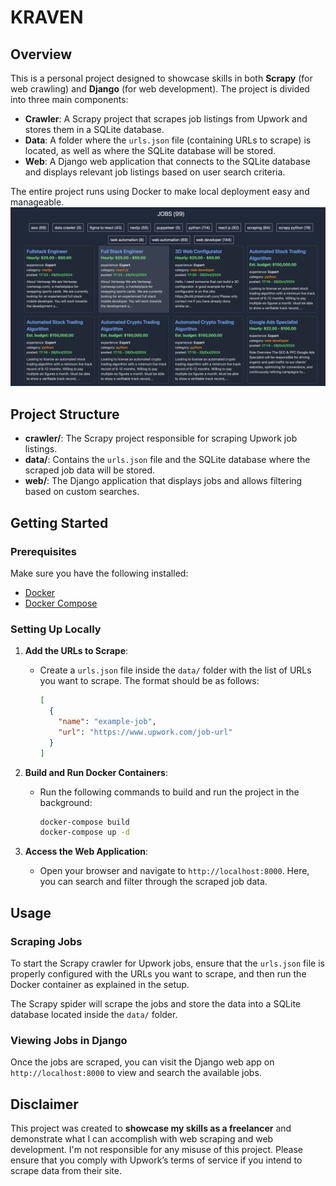 # KRAVEN

## Overview

This is a personal project designed to showcase skills in both **Scrapy** (for web crawling) and **Django** (for web development). The project is divided into three main components:
- **Crawler**: A Scrapy project that scrapes job listings from Upwork and stores them in a SQLite database.
- **Data**: A folder where the `urls.json` file (containing URLs to scrape) is located, as well as where the SQLite database will be stored.
- **Web**: A Django web application that connects to the SQLite database and displays relevant job listings based on user search criteria.

The entire project runs using Docker to make local deployment easy and manageable.
![Result of the product](./product.png)

## Project Structure

- **crawler/**: The Scrapy project responsible for scraping Upwork job listings.
- **data/**: Contains the `urls.json` file and the SQLite database where the scraped job data will be stored.
- **web/**: The Django application that displays jobs and allows filtering based on custom searches.

## Getting Started

### Prerequisites

Make sure you have the following installed:
- [Docker](https://www.docker.com/get-started)
- [Docker Compose](https://docs.docker.com/compose/install/)

### Setting Up Locally

1. **Add the URLs to Scrape**:
   - Create a `urls.json` file inside the `data/` folder with the list of URLs you want to scrape. The format should be as follows:
     ```json
     [
       {
         "name": "example-job",
         "url": "https://www.upwork.com/job-url"
       }
     ]
     ```

2. **Build and Run Docker Containers**:
   - Run the following commands to build and run the project in the background:
     ```bash
     docker-compose build
     docker-compose up -d
     ```

3. **Access the Web Application**:
   - Open your browser and navigate to `http://localhost:8000`. Here, you can search and filter through the scraped job data.

## Usage

### Scraping Jobs

To start the Scrapy crawler for Upwork jobs, ensure that the `urls.json` file is properly configured with the URLs you want to scrape, and then run the Docker container as explained in the setup.

The Scrapy spider will scrape the jobs and store the data into a SQLite database located inside the `data/` folder.

### Viewing Jobs in Django

Once the jobs are scraped, you can visit the Django web app on `http://localhost:8000` to view and search the available jobs.

## Disclaimer

This project was created to **showcase my skills as a freelancer** and demonstrate what I can accomplish with web scraping and web development. I'm not responsible for any misuse of this project. Please ensure that you comply with Upwork’s terms of service if you intend to scrape data from their site.

